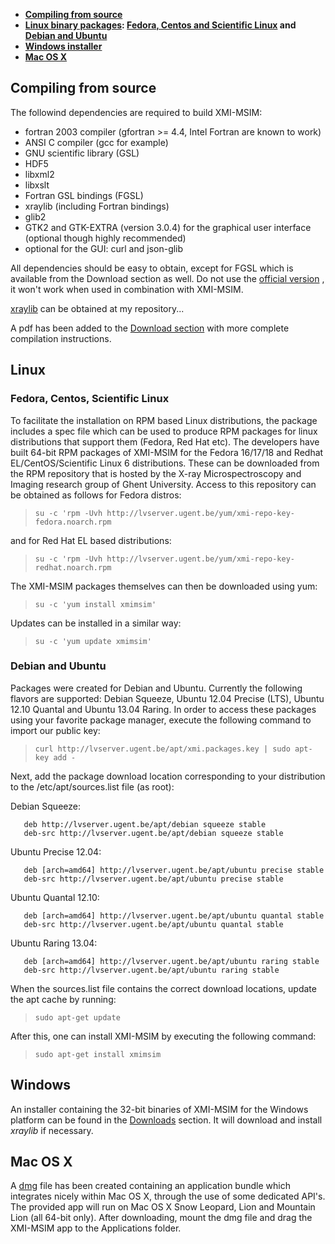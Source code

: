 * **[Compiling from source](#compilefromsource)**
* **[Linux binary packages](#linuxpackages): [Fedora, Centos and Scientific Linux](#rpmpackages) and [Debian and Ubuntu](#debpackages)**
* **[Windows installer](#windowsbinaries)**
* **[Mac OS X](#macosx)**

## <a id="compilefromsource"></a>Compiling from source

The followind dependencies are required to build XMI-MSIM:

* fortran 2003 compiler (gfortran >= 4.4, Intel Fortran are known to work) 
* ANSI C compiler (gcc for example)
* GNU scientific library (GSL)
* HDF5
* libxml2
* libxslt
* Fortran GSL bindings (FGSL)
* xraylib (including Fortran bindings)
* glib2
* GTK2 and GTK-EXTRA (version 3.0.4) for the graphical user interface (optional though highly recommended)
* optional for the GUI: curl and json-glib

All dependencies should be easy to obtain, except for FGSL which is available from the Download section as well. Do not use the [official version](http://www.lrz.de/services/software/mathematik/gsl/fortran) , it won't work when used in combination with XMI-MSIM.

[xraylib](http://github.com/tschoonj/xraylib) can be obtained at my repository...

A pdf has been added to the [Download section](http://lvserver.ugent.be/xmi-msim) with more complete compilation instructions.

## <a id="linuxpackages"></a>Linux

### <a id="rpmpackages"></a>Fedora, Centos, Scientific Linux

To facilitate the installation on RPM based Linux distributions, the package includes a spec file which can be used to produce RPM packages for linux distributions that support them (Fedora, Red Hat etc). The developers have built 64-bit RPM packages of XMI-MSIM for the Fedora 16/17/18 and Redhat EL/CentOS/Scientific Linux 6 distributions. These can be downloaded from the RPM repository that is hosted by the X-ray Microspectroscopy and Imaging research group of Ghent University. Access to this repository can be obtained as follows for Fedora distros:

> `su -c 'rpm -Uvh http://lvserver.ugent.be/yum/xmi-repo-key-fedora.noarch.rpm`

and for Red Hat EL based distributions:

> `su -c 'rpm -Uvh http://lvserver.ugent.be/yum/xmi-repo-key-redhat.noarch.rpm`

The XMI-MSIM packages themselves can then be downloaded using yum:

> `su -c 'yum install xmimsim'`

Updates can be installed in a similar way:

> `su -c 'yum update xmimsim'`

### <a id="debpackages"></a>Debian and Ubuntu

Packages were created for Debian and Ubuntu. Currently the following flavors are supported: Debian Squeeze, Ubuntu 12.04 Precise (LTS), Ubuntu 12.10 Quantal and Ubuntu 13.04 Raring.
In order to access these packages using your favorite package manager, execute the following command to import our public key:

> `curl http://lvserver.ugent.be/apt/xmi.packages.key | sudo apt-key add -`

Next, add the package download location corresponding to your distribution to the /etc/apt/sources.list file (as root):

Debian Squeeze:

       deb http://lvserver.ugent.be/apt/debian squeeze stable
       deb-src http://lvserver.ugent.be/apt/debian squeeze stable

Ubuntu Precise 12.04:

       deb [arch=amd64] http://lvserver.ugent.be/apt/ubuntu precise stable
       deb-src http://lvserver.ugent.be/apt/ubuntu precise stable

Ubuntu Quantal 12.10:

       deb [arch=amd64] http://lvserver.ugent.be/apt/ubuntu quantal stable
       deb-src http://lvserver.ugent.be/apt/ubuntu quantal stable

Ubuntu Raring 13.04:

       deb [arch=amd64] http://lvserver.ugent.be/apt/ubuntu raring stable
       deb-src http://lvserver.ugent.be/apt/ubuntu raring stable

When the sources.list file contains the correct download locations, update the apt cache by running:

> `sudo apt-get update`

After this, one can install XMI-MSIM by executing the following command:

> `sudo apt-get install xmimsim`

## <a id="windowsbinaries"></a>Windows

An installer containing the 32-bit binaries of XMI-MSIM for the Windows platform can be found in the [Downloads](http://lvserver.ugent.be/xmi-msim) section. It will download and install _xraylib_ if necessary.

## <a id="macosx"></a>Mac OS X

A [dmg](http://lvserver.ugent.be/xmi-msim) file has been created containing an application bundle which integrates nicely within Mac OS X, through the use of some dedicated API's. The provided app will run on Mac OS X Snow Leopard, Lion and Mountain Lion (all 64-bit only).
After downloading, mount the dmg file and drag the XMI-MSIM app to the Applications folder.
